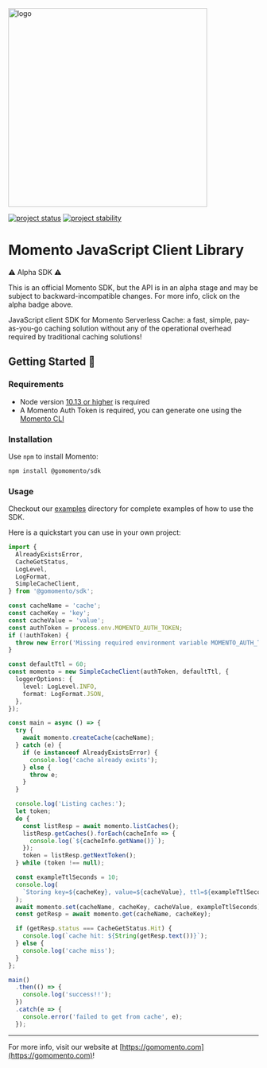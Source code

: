 <img src="https://docs.momentohq.com/img/logo.svg" alt="logo" width="400"/>

[![project status](https://momentohq.github.io/standards-and-practices/badges/project-status-official.svg)](https://github.com/momentohq/standards-and-practices/blob/main/docs/momento-on-github.md)
[![project stability](https://momentohq.github.io/standards-and-practices/badges/project-stability-alpha.svg)](https://github.com/momentohq/standards-and-practices/blob/main/docs/momento-on-github.md) 

# Momento JavaScript Client Library


:warning: Alpha SDK :warning:

This is an official Momento SDK, but the API is in an alpha stage and may be subject to backward-incompatible
changes.  For more info, click on the alpha badge above.


JavaScript client SDK for Momento Serverless Cache: a fast, simple, pay-as-you-go caching solution without
any of the operational overhead required by traditional caching solutions!



## Getting Started :running:

### Requirements

- Node version [10.13 or higher](https://nodejs.org/en/download/) is required
- A Momento Auth Token is required, you can generate one using the [Momento CLI](https://github.com/momentohq/momento-cli)

### Installation

Use `npm` to install Momento:

```bash
npm install @gomomento/sdk
```

### Usage

Checkout our [examples](./examples/README.md) directory for complete examples of how to use the SDK.

Here is a quickstart you can use in your own project:

```typescript
import {
  AlreadyExistsError,
  CacheGetStatus,
  LogLevel,
  LogFormat,
  SimpleCacheClient,
} from '@gomomento/sdk';

const cacheName = 'cache';
const cacheKey = 'key';
const cacheValue = 'value';
const authToken = process.env.MOMENTO_AUTH_TOKEN;
if (!authToken) {
  throw new Error('Missing required environment variable MOMENTO_AUTH_TOKEN');
}

const defaultTtl = 60;
const momento = new SimpleCacheClient(authToken, defaultTtl, {
  loggerOptions: {
    level: LogLevel.INFO,
    format: LogFormat.JSON,
  },
});

const main = async () => {
  try {
    await momento.createCache(cacheName);
  } catch (e) {
    if (e instanceof AlreadyExistsError) {
      console.log('cache already exists');
    } else {
      throw e;
    }
  }

  console.log('Listing caches:');
  let token;
  do {
    const listResp = await momento.listCaches();
    listResp.getCaches().forEach(cacheInfo => {
      console.log(`${cacheInfo.getName()}`);
    });
    token = listResp.getNextToken();
  } while (token !== null);

  const exampleTtlSeconds = 10;
  console.log(
    `Storing key=${cacheKey}, value=${cacheValue}, ttl=${exampleTtlSeconds}`
  );
  await momento.set(cacheName, cacheKey, cacheValue, exampleTtlSeconds);
  const getResp = await momento.get(cacheName, cacheKey);

  if (getResp.status === CacheGetStatus.Hit) {
    console.log(`cache hit: ${String(getResp.text())}`);
  } else {
    console.log('cache miss');
  }
};

main()
  .then(() => {
    console.log('success!!');
  })
  .catch(e => {
    console.error('failed to get from cache', e);
  });

```

----------------------------------------------------------------------------------------
For more info, visit our website at [https://gomomento.com](https://gomomento.com)!
